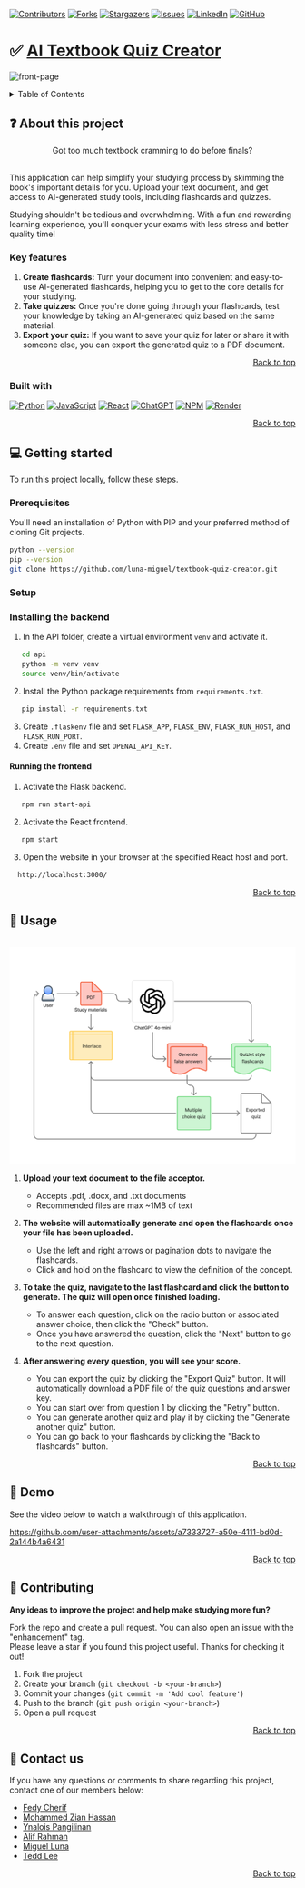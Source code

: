 <a name="readme-top"></a>

[![Contributors][contributors-shield]][contributors-url]
[![Forks][forks-shield]][forks-url]
[![Stargazers][stars-shield]][stars-url]
[![Issues][issues-shield]][issues-url]
[![LinkedIn][linkedin-shield]][linkedin-url]
[![GitHub][github-shield]][github-url]


# ✅ [AI Textbook Quiz Creator](https://ai-textbook-quiz-creator.onrender.com/) 

![front-page](https://github.com/user-attachments/assets/00b75305-698a-472c-bd23-7fb5051c6cc9)

<details>
  <summary>Table of Contents</summary>
  <ol>
    <li>
      <a href="#about-this-project">About this project</a>
      <ul>
        <li><a href="#key-features">Key features</a></li>
        <li><a href="#built-with">Built with</a></li>
      </ul>
    </li>
    <li>
      <a href="#getting-started">Getting started</a>
      <ul>
        <li><a href="#prerequisites">Prerequisites</a></li>
        <li><a href="#setup">Setup</a></li>
      </ul>
    </li>
    <li><a href="#usage">Usage</a></li>
    <li><a href="#demo">Demo</a></li>
    <li><a href="#contributing">Contributing</a></li>
    <li><a href="#contact-us">Contact us</a></li>
  </ol>
</details>

## ❓ About this project

<div align="center"> Got too much textbook cramming to do before finals? </div> <br/>

This application can help simplify your studying process by skimming the book's important details for you.
Upload your text document, and get access to AI-generated study tools, including flashcards and quizzes.

Studying shouldn't be tedious and overwhelming. With a fun and rewarding learning experience, you'll conquer your exams
with less stress and better quality time!

### Key features

1. **Create flashcards:**
   Turn your document into convenient and easy-to-use AI-generated flashcards, helping you to get to the core details for your studying.
2. **Take quizzes:**
   Once you're done going through your flashcards, test your knowledge by taking an AI-generated quiz based on the same material.
3. **Export your quiz:**
   If you want to save your quiz for later or share it with someone else, you can export the generated quiz to a PDF document.

<p align="right"><a href="#readme-top">Back to top</a></p>

### Built with

[![Python][Python]][Python-url]
[![JavaScript][JavaScript]][JavaScript-url]
[![React][React]][React-url]
[![ChatGPT][ChatGPT]][ChatGPT-url]
[![NPM][NPM]][NPM-url]
[![Render][Render]][Render-url]

<p align="right"><a href="#readme-top">Back to top</a></p>

## 💻 Getting started

To run this project locally, follow these steps.

### Prerequisites

You'll need an installation of Python with PIP and your preferred method of cloning Git projects.
   ```sh
   python --version
   pip --version
   git clone https://github.com/luna-miguel/textbook-quiz-creator.git
   ```

### Setup

### Installing the backend
1. In the API folder, create a virtual environment `venv` and activate it.
```sh
   cd api
   python -m venv venv
   source venv/bin/activate
   ```

2. Install the Python package requirements from `requirements.txt`.
```sh
   pip install -r requirements.txt
   ```
  
3. Create `.flaskenv` file and set `FLASK_APP`, `FLASK_ENV`, `FLASK_RUN_HOST`, and `FLASK_RUN_PORT`.
4. Create `.env` file and set `OPENAI_API_KEY`.

#### Running the frontend
1. Activate the Flask backend.
```sh
   npm run start-api
   ```
2. Activate the React frontend.
```sh
   npm start
   ```
3. Open the website in your browser at the specified React host and port.
 ```sh
   http://localhost:3000/
   ```

<p align="right"><a href="#readme-top">Back to top</a></p>

## 📝 Usage

<br/>
<div align="center">
  <img src="diagram.jpg" alt="Work flow diagram">
</div>

1. **Upload your text document to the file acceptor.**
    * Accepts .pdf, .docx, and .txt documents
    * Recommended files are max ~1MB of text
  
2. **The website will automatically generate and open the flashcards once your file has been uploaded.**
    * Use the left and right arrows or pagination dots to navigate the flashcards.
    * Click and hold on the flashcard to view the definition of the concept.
  
3. **To take the quiz, navigate to the last flashcard and click the button to generate. The quiz will open once finished loading.**
    * To answer each question, click on the radio button or associated answer choice, then click the "Check" button.
    * Once you have answered the question, click the "Next" button to go to the next question.

4. **After answering every question, you will see your score.**
    * You can export the quiz by clicking the "Export Quiz" button. It will automatically download a PDF file of the quiz questions and answer key.
    * You can start over from question 1 by clicking the "Retry" button.
    * You can generate another quiz and play it by clicking the "Generate another quiz" button.
    * You can go back to your flashcards by clicking the "Back to flashcards" button.


<p align="right"><a href="#readme-top">Back to top</a></p>

## 🎥 Demo

See the video below to watch a walkthrough of this application.

https://github.com/user-attachments/assets/a7333727-a50e-4111-bd0d-2a144b4a6431

<p align="right"><a href="#readme-top">Back to top</a></p>

## 💭 Contributing

**Any ideas to improve the project and help make studying more fun?** 

Fork the repo and create a pull request. You can also open an issue with the "enhancement" tag. <br/>
Please leave a star if you found this project useful. Thanks for checking it out! 

1. Fork the project
2. Create your branch (`git checkout -b <your-branch>`)
3. Commit your changes (`git commit -m 'Add cool feature'`)
4. Push to the branch (`git push origin <your-branch>`)
5. Open a pull request

<p align="right"><a href="#readme-top">Back to top</a></p>

## 📨 Contact us

If you have any questions or comments to share regarding this project, contact one of our members below:
* [Fedy Cherif](https://www.linkedin.com/in/fedycherif/) </br>
* [Mohammed Zian Hassan](https://www.linkedin.com/in/mohammed-zian-hassan/) </br>
* [Ynalois Pangilinan](https://www.linkedin.com/in/ynalois-pangilinan/) </br>
* [Alif Rahman](https://www.linkedin.com/in/alifrahmannyc/) </br>
* [Miguel Luna](https://www.linkedin.com/in/miguel-lorenzo-luna/) </br>
* [Tedd Lee](https://www.linkedin.com/in/teddlee/) </br>

<p align="right"><a href="#readme-top">Back to top</a></p>

[contributors-shield]: https://img.shields.io/github/contributors/luna-miguel/textbook-quiz-creator.svg?style=for-the-badge
[contributors-url]: https://github.com/luna-miguel/textbook-quiz-creator/graphs/contributors

[forks-shield]: https://img.shields.io/github/forks/luna-miguel/textbook-quiz-creator.svg?style=for-the-badge
[forks-url]: https://github.com/luna-miguel/textbook-quiz-creator/forks

[stars-shield]: https://img.shields.io/github/stars/luna-miguel/textbook-quiz-creator.svg?style=for-the-badge
[stars-url]: [https://github.com/GeorgiosIoannouCoder/realesrgan/stargazers](https://github.com/luna-miguel/textbook-quiz-creator/stargazers)

[issues-shield]: https://img.shields.io/github/issues/luna-miguel/textbook-quiz-creator.svg?style=for-the-badge
[issues-url]: [https://github.com/GeorgiosIoannouCoder/realesrgan/issues](https://github.com/luna-miguel/textbook-quiz-creator/issues)

[license-shield]: https://img.shields.io/github/license/luna-miguel/textbook-quiz-creator.svg?style=for-the-badge
[license-url]: https://github.com/GeorgiosIoannouCoder/realesrgan/blob/main/LICENSE

[linkedin-shield]: https://img.shields.io/badge/-LinkedIn-black.svg?style=for-the-badge&logo=linkedin&colorB=0077B5
[linkedin-url]: https://www.linkedin.com/in/miguel-lorenzo-luna/

[github-shield]: https://img.shields.io/badge/-GitHub-black.svg?style=for-the-badge&logo=github&colorB=000
[github-url]: https://github.com/luna-miguel

[Python]: https://img.shields.io/badge/python-FFDE57?style=for-the-badge&logo=python&logoColor=4584B6
[Python-url]: https://www.python.org/

[JavaScript]: https://img.shields.io/badge/javascript-%23323330.svg?style=for-the-badge&logo=javascript&logoColor=%23F7DF1E
[JavaScript-url]: https://developer.mozilla.org/en-US/docs/Web/JavaScript

[React]: https://img.shields.io/badge/react-%2320232a.svg?style=for-the-badge&logo=react&logoColor=%2361DAFB
[React-url]: https://react.dev/

[NPM]: https://img.shields.io/badge/NPM-%23CB3837.svg?style=for-the-badge&logo=npm&logoColor=white
[NPM-url]: https://www.npmjs.com/

[ChatGPT]: https://img.shields.io/badge/chatGPT-74aa9c?style=for-the-badge&logo=openai&logoColor=white
[ChatGPT-url]: https://chatgpt.com/

[Render]: https://img.shields.io/badge/Render-%46E3B7.svg?style=for-the-badge&logo=render&logoColor=white
[Render-url]: https://render.com/


